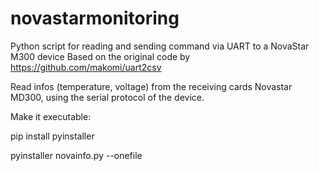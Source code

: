 # novastarmonitoring

Python script for reading and sending command via UART to a NovaStar M300 device
Based on the original code by https://github.com/makomi/uart2csv

Read infos (temperature, voltage) from the receiving cards Novastar MD300, using the serial protocol of the device.

Make it executable:

pip install pyinstaller

pyinstaller novainfo.py --onefile
